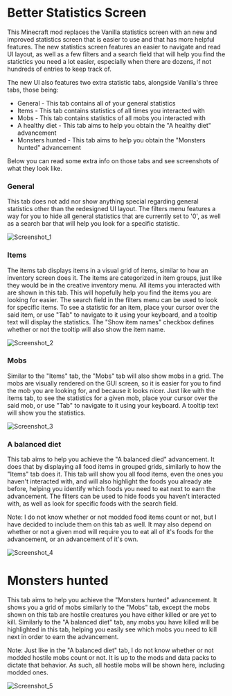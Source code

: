 # Better Statistics Screen
This Minecraft mod replaces the Vanilla statistics screen with an new and improved statistics screen that is easier to use and that has more helpful features. The new statistics screen features an easier to navigate and read UI layout, as well as a few filters and a search field that will help you find the statictics you need a lot easier, especially when there are dozens, if not hundreds of entries to keep track of.

The new UI also features two extra statistic tabs, alongside Vanilla's three tabs, those being:
- General - This tab contains all of your general statistics
- Items - This tab contains statistics of all times you interacted with
- Mobs - This tab contains statistics of all mobs you interacted with
- A healthy diet - This tab aims to help you obtain the "A healthy diet" advancement
- Monsters hunted - This tab aims to help you obtain the "Monsters hunted" advancement

Below you can read some extra info on those tabs and see screenshots of what they look like.

### General
This tab does not add nor show anything special regarding general statistics other than the redesigned UI layout. The filters menu features a way for you to hide all general statistics that are currently set to '0', as well as a search bar that will help you look for a specific statistic.

![Screenshot_1](https://user-images.githubusercontent.com/66475965/188211298-0e1f3a45-7745-49ba-b9ef-738d2f8e9356.png)

### Items
The items tab displays items in a visual grid of items, similar to how an inventory screen does it. The items are categorized in item groups, just like they would be in the creative inventory menu. All items you interacted with are shown in this tab. This will hopefully help you find the items you are looking for easier. The search field in the filters menu can be used to look for specific items. To see a statistic for an item, place your cursor over the said item, or use "Tab" to navigate to it using your keyboard, and a tooltip text will display the statistics. The "Show item names" checkbox defines whether or not the tooltip will also show the item name.

![Screenshot_2](https://user-images.githubusercontent.com/66475965/188212375-248c643d-a86f-4426-bd18-97fd0c99e942.png)

### Mobs
Similar to the "Items" tab, the "Mobs" tab will also show mobs in a grid. The mobs are visually rendered on the GUI screen, so it is easier for you to find the mob you are looking for, and because it looks nicer. Just like with the items tab, to see the statistics for a given mob, place your cursor over the said mob, or use "Tab" to navigate to it using your keyboard. A tooltip text will show you the statistics.

![Screenshot_3](https://user-images.githubusercontent.com/66475965/188212910-42c38e7b-dec2-4748-871e-0a0de3a2e5ca.png)

### A balanced diet
This tab aims to help you achieve the "A balanced died" advancement. It does that by displaying all food items in grouped grids, similarly to how the "Items" tab does it. This tab will show you all food items, even the ones you haven't interacted with, and will also highlight the foods you already ate before, helping you identify which foods you need to eat next to earn the advancement. The filters can be used to hide foods you haven't interacted with, as well as look for specific foods with the search field.

Note: I do not know whether or not modded food items count or not, but I have decided to include them on this tab as well. It may also depend on whether or not a given mod will require you to eat all of it's foods for the advancement, or an advancement of it's own.

![Screenshot_4](https://user-images.githubusercontent.com/66475965/188213469-f843e6de-7807-4d01-ba2c-7ee45a76f2c5.png)

# Monsters hunted
This tab aims to help you achieve the "Monsters hunted" advancement. It shows you a grid of mobs similarly to the "Mobs" tab, except the mobs shown on this tab are hostile creatures you have either killed or are yet to kill. Similarly to the "A balanced diet" tab, any mobs you have killed will be highlighted in this tab, helping you easily see which mobs you need to kill next in order to earn the advancement.

Note: Just like in the "A balanced diet" tab, I do not know whether or not modded hostile mobs count or not. It is up to the mods and data packs to dictate that behavior. As such, all hostile mobs will be shown here, including modded ones.

![Screenshot_5](https://user-images.githubusercontent.com/66475965/188214353-fb7c48e6-9143-4c39-93a5-b06a6bbf0379.png)

